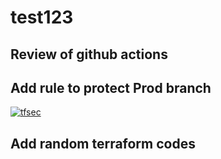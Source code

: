 # test123
## Review of github actions
## Add rule to protect Prod branch

[![tfsec](https://github.com/joligario448/GitHub-Actions-Review/actions/workflows/tfsec.yml/badge.svg)](https://github.com/joligario448/GitHub-Actions-Review/actions/workflows/tfsec.yml)

## Add random terraform codes 
